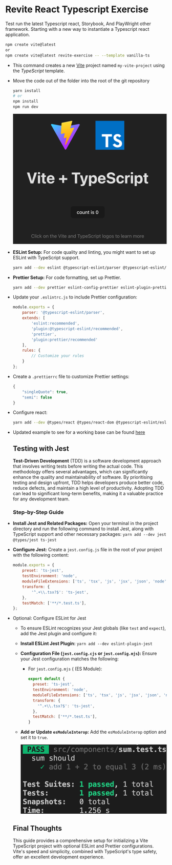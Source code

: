 # Revite React Typescript Exercise
Test run the latest Typescript react, Storybook, And PlayWright other framework. Starting with a new way to instantiate a Typescript react application.

```bash
npm create vite@latest
or 
npm create vite@latest revite-exercise -- --template vanilla-ts
```

- This command creates a new [Vite](https://vitejs.dev/guide/) project named `my-vite-project` using the *TypeScript* template.

- Move the code out of the folder into the root of the git repository

  ```bash
  yarn install 
  # or 
  npm install
  npm run dev
  ```

  ![Vite App](docs/assets/vite.png)

- **ESLint Setup:** For code quality and linting, you might want to set up ESLint with TypeScript support.

  ```bash
  yarn add --dev eslint @typescript-eslint/parser @typescript-eslint/eslint-plugin
  ```

- **Prettier Setup:** For code formatting, set up Prettier.

  ```bash
  yarn add --dev prettier eslint-config-prettier eslint-plugin-prettier
  ```

- Update your `.eslintrc.js` to include Prettier configuration:

  ```js
  module.exports = {
      parser: '@typescript-eslint/parser',
      extends: [
          'eslint:recommended',
          'plugin:@typescript-eslint/recommended',
          'prettier',
          'plugin:prettier/recommended'
      ],
      rules: {
          // Customize your rules
      }
  };
  
  ```

- Create a `.prettierrc` file to customize Prettier settings:

  ```js
  {
      "singleQuote": true,
      "semi": false
  }
  ```

- Configure react: 

  ```bash
  yarn add --dev @types/react @types/react-dom @typescript-eslint/eslint-plugin @typescript-eslint/parser @vitejs/plugin-react typescript 
  ```

- Updated example to see for a working base can be found [here](https://stackblitz.com/edit/vitejs-vite-jrsfbb?file=package.json&terminal=dev)

  ## Testing with Jest

  **Test-Driven Development** (TDD) is a software development approach that involves writing tests before writing the actual code. This methodology offers several advantages, which can significantly enhance the quality and maintainability of software. By prioritising testing and design upfront, TDD helps developers produce better code, reduce defects, and maintain a high level of productivity. Adopting TDD can lead to significant long-term benefits, making it a valuable practice for any development team.

  ### Step-by-Step Guide

- **Install Jest and Related Packages:** Open your terminal in the project directory and run the following command to install Jest, along with TypeScript support and other necessary packages: `yarn add --dev jest @types/jest ts-jest`

- **Configure Jest:** Create a `jest.config.js` file in the root of your project with the following content:

  ```javascript
  module.exports = {
      preset: 'ts-jest',
      testEnvironment: 'node',
      moduleFileExtensions: ['ts', 'tsx', 'js', 'jsx', 'json', 'node'],
      transform: {
          '^.+\\.tsx?$': 'ts-jest',
      },
      testMatch: ['**/*.test.ts'],
  };
  
  ```

- Optional: Configure ESLint for Jest

  - To ensure ESLint recognizes your Jest globals (like `test` and `expect`), add the Jest plugin and configure it:

  - **Install ESLint Jest Plugin:** `yarn add --dev eslint-plugin-jest`

  - **Configuration File (`jest.config.cjs` or `jest.config.mjs`):** Ensure your Jest configuration matches the following:

    - For `jest.config.mjs` ( (ES Module):

      ```javascript
      export default {
        preset: 'ts-jest',
        testEnvironment: 'node',
        moduleFileExtensions: ['ts', 'tsx', 'js', 'jsx', 'json', 'node'],
        transform: {
          '^.+\\.tsx?$': 'ts-jest',
        },
        testMatch: ['**/*.test.ts'],
      }
      
      ```

  - **Add or Update `esModuleInterop`:** Add the `esModuleInterop` option and set it to `true`.

    ![Jest Test](docs/assets/jest-test.png)

  ## Final Thoughts

  This guide provides a comprehensive setup for initializing a Vite TypeScript project with optional ESLint and Prettier configurations. Vite's speed and simplicity, combined with TypeScript's type safety, offer an excellent development experience.
